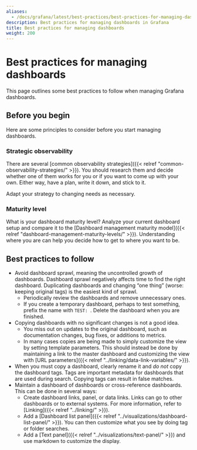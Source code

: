 ```yaml
---
aliases:
  - /docs/grafana/latest/best-practices/best-practices-for-managing-dashboards/
description: Best practices for managing dashboards in Grafana
title: Best practices for managing dashboards
weight: 200
---
```


# Best practices for managing dashboards

This page outlines some best practices to follow when managing Grafana dashboards.

## Before you begin

Here are some principles to consider before you start managing dashboards.

### Strategic observability

There are several [common observability strategies]({{< relref "common-observability-strategies/" >}}). You should research them and decide whether one of them works for you or if you want to come up with your own. Either way, have a plan, write it down, and stick to it.

Adapt your strategy to changing needs as necessary.

### Maturity level

What is your dashboard maturity level? Analyze your current dashboard setup and compare it to the [Dashboard management maturity model]({{< relref "dashboard-management-maturity-levels/" >}}). Understanding where you are can help you decide how to get to where you want to be.

## Best practices to follow

- Avoid dashboard sprawl, meaning the uncontrolled growth of dashboards. Dashboard sprawl negatively affects time to find the right dashboard. Duplicating dashboards and changing “one thing” (worse: keeping original tags) is the easiest kind of sprawl.
  - Periodically review the dashboards and remove unnecessary ones.
  - If you create a temporary dashboard, perhaps to test something, prefix the name with `TEST: `. Delete the dashboard when you are finished.
- Copying dashboards with no significant changes is not a good idea.
  - You miss out on updates to the original dashboard, such as documentation changes, bug fixes, or additions to metrics.
  - In many cases copies are being made to simply customize the view by setting template parameters. This should instead be done by maintaining a link to the master dashboard and customizing the view with [URL parameters]({{< relref "../linking/data-link-variables/" >}}).
- When you must copy a dashboard, clearly rename it and _do not_ copy the dashboard tags. Tags are important metadata for dashboards that are used during search. Copying tags can result in false matches.
- Maintain a dashboard of dashboards or cross-reference dashboards. This can be done in several ways:
  - Create dashboard links, panel, or data links. Links can go to other dashboards or to external systems. For more information, refer to [Linking]({{< relref "../linking/" >}}).
  - Add a [Dashboard list panel]({{< relref "../visualizations/dashboard-list-panel/" >}}). You can then customize what you see by doing tag or folder searches.
  - Add a [Text panel]({{< relref "../visualizations/text-panel/" >}}) and use markdown to customize the display.

